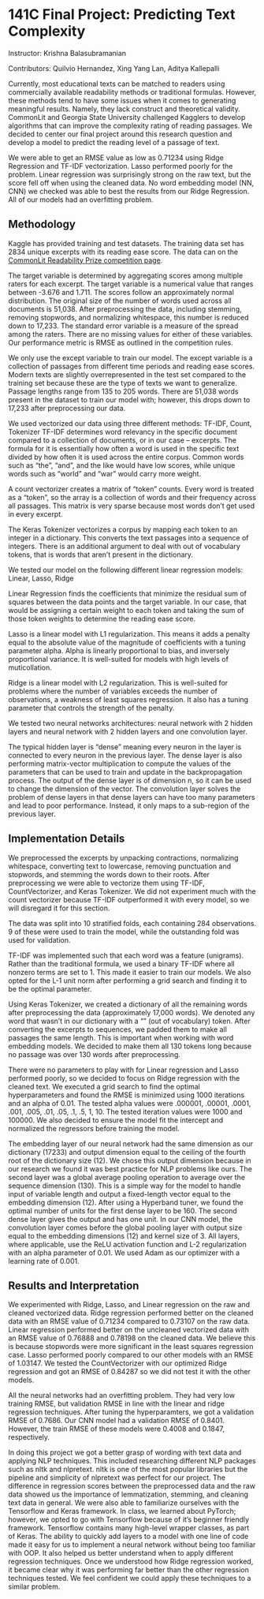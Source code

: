 # 141C Final Project: Predicting Text Complexity
Instructor: Krishna Balasubramanian

Contributors: Quilvio Hernandez, Xing Yang Lan, Aditya Kallepalli

Currently, most educational texts can be matched to readers using commercially available readability methods or traditional formulas. However, these methods tend to have some issues when it comes to generating meaningful results. Namely, they lack construct and theoretical validity. CommonLit and Georgia State University  challenged Kagglers to develop algorithms that can improve the complexity rating of reading passages. We decided to center our final project around this research question and develop a model to predict the reading level of a passage of text.

We were able to get an RMSE value as low as 0.71234 using Ridge Regression and TF-IDF vectorization. Lasso performed poorly for the problem. Linear regression was surprisingly strong on the raw text, but the score fell off when using the cleaned data. No word embedding model (NN, CNN) we checked was able to best the results from our Ridge Regression. All of our models had an overfitting problem.

## Methodology
Kaggle has provided training and test datasets. The training data set has 2834 unique excerpts with its reading ease score. The data can on the [CommonLit Readability Prize competition page](https://www.kaggle.com/c/commonlitreadabilityprize/data).

The target variable is determined by aggregating scores among multiple raters for each excerpt. The target variable is a numerical value that ranges between -3.676 and 1.711. The
scores follow an approximately normal distribution. The original size of the number of words used across all documents is 51,038. After preprocessing the data, including stemming, removing stopwords, and normalizing whitespace, this number is reduced down to 17,233. The standard error variable is a measure of the spread among the raters. There are no missing values for either of these variables. Our performance metric is RMSE as outlined in the competition rules.

We only use the except variable to train our model. The except variable is a collection of passages from different time periods and reading ease scores. Modern texts are slightly
overrepresented in the test set compared to the training set because these are the type of texts we want to generalize. Passage lengths range from 135 to 205 words. There are 51,038 words present in the dataset to train our model with; however, this drops down to 17,233 after preprocessing our data.

We used vectorized our data using three different methods: TF-IDF, Count, Tokenizer
TF-IDF determines word relevancy in the specific document compared to a collection of documents, or in our case – excerpts. The formula for it is essentially how often a word is used in the specific text divided by how often it is used across the entire corpus. Common words such as
 “the”, “and”, and the like would have low scores, while unique words such as “world” and “war” would carry more weight.

A count vectorizer creates a matrix of “token” counts. Every word is treated as a “token”, so the array is a collection of words and their frequency across all passages. This matrix is very sparse because most words don’t get used in every excerpt.

The Keras Tokenizer vectorizes a corpus by mapping each token to an integer in a dictionary. This converts the text passages into a sequence of integers. There is an additional argument to deal with out of vocabulary tokens, that is words that aren’t present in the dictionary.

We tested our model on the following different linear regression models: Linear, Lasso, Ridge

Linear Regression finds the coefficients that minimize the residual sum of squares between the data points and the target variable. In our case, that would be assigning a certain weight to each token and taking the sum of those token weights to determine the reading ease score.

Lasso is a linear model with L1 regularization. This means it adds a penalty equal to the absolute value of the magnitude of coefficients with a tuning parameter alpha. Alpha is linearly proportional to bias, and inversely proportional variance. It is well-suited for models with high levels of muticollation.

Ridge is a linear model with L2 regularization. This is well-suited for problems where the number of variables exceeds the number of observations, a weakness of least squares regression. It also has a tuning parameter that controls the strength of the penalty.

We tested two neural networks architectures: neural network with 2 hidden layers and neural network with 2 hidden layers and one convolution layer.

The typical hidden layer is “dense” meaning every neuron in the layer is connected to every neuron in the previous layer. The dense layer is also performing matrix-vector multiplication to compute the values of the parameters that can be used to train and update in the backpropagation process. The output of the dense layer is of dimension n, so it can be used to change the dimension of the vector. The convolution layer solves the problem of dense layers in that dense layers can have too many parameters and lead to poor performance. Instead, it only maps to a sub-region of the previous layer.

## Implementation Details
We preprocessed the excerpts by unpacking contractions, normalizing whitespace, converting text to lowercase, removing punctuation and stopwords, and stemming the words down to their
 roots. After preprocessing we were able to vectorize them using TF-IDF, CountVectorizer, and Keras Tokenizer. We did not experiment much with the count vectorizer because TF-IDF outperformed it with every model, so we will disregard it for this section.

The data was split into 10 stratified folds, each containing 284 observations. 9 of these were used to train the model, while the outstanding fold was used for validation.

TF-IDF was implemented such that each word was a feature (unigrams). Rather than the traditional formula, we used a binary TF-IDF where all nonzero terms are set to 1. This made it easier to train our models. We also opted for the L-1 unit norm after performing a grid search and finding it to be the optimal parameter.

Using Keras Tokenizer, we created a dictionary of all the remaining words after preprocessing the data (approximately 17,000 words). We denoted any word that wasn’t in our dictionary with a “<OOV>” (out of vocabulary) token. After converting the excerpts to sequences, we padded them to make all passages the same length. This is important when working with word embedding models. We decided to make them all 130 tokens long because no passage was over 130 words after preprocessing.

There were no parameters to play with for Linear regression and Lasso performed poorly, so we decided to focus on Ridge regression with the cleaned text. We executed a grid search to find the optimal hyperparameters and found the RMSE is minimized using 1000 iterations and an alpha of 0.01. The tested alpha values were .000001, .00001, .0001, .001, .005, .01, .05, .1, .5, 1, 10. The tested iteration values were 1000 and 100000. We also decided to ensure the model fit the intercept and normalized the regressors before training the model.

The embedding layer of our neural network had the same dimension as our dictionary (17233) and output dimension equal to the ceiling of the fourth root of the dictionary size (12). We chose this output dimension because in our research we found it was best practice for NLP problems like ours. The second layer was a global average pooling operation to average over the sequence dimension (130). This is a simple way for the model to handle input of variable length and output a fixed-length vector equal to the embedding dimension (12). After using a Hyperband tuner, we found the optimal number of units for the first dense layer to be 160. The second dense layer gives the output and has one unit. In our CNN model, the convolution layer comes before the global pooling layer with output size equal to the embedding dimensions (12) and kernel size of 3. All layers, where applicable, use the ReLU activation function and L-2 regularization with an alpha parameter of 0.01. We used Adam as our optimizer with a learning rate of 0.001.

## Results and Interpretation
We experimented with Ridge, Lasso, and Linear regression on the raw and cleaned vectorized data. Ridge regression performed better on the cleaned data with an RMSE value of 0.71234 compared to 0.73107 on the raw data. Linear regression performed better on the uncleaned vectorized data with an RMSE value of 0.76888 and 0.78198 on the cleaned data. We believe this is because stopwords were more significant in the least squares regression case. Lasso performed poorly compared to our other models with an RMSE of 1.03147. We tested the CountVectorizer with our optimized Ridge regression and got an RMSE of 0.84287 so we did not test it with the other models.

All the neural networks had an overfitting problem. They had very low training RMSE, but validation RMSE in line with the linear and ridge regression techniques. After tuning the hyperparamters, we got a validation RMSE of 0.7686. Our CNN model had a validation RMSE of 0.8401. However, the train RMSE of these models were 0.4008 and 0.1847, respectively.

In doing this project we got a better grasp of wording with text data and applying NLP techniques. This included researching different NLP packages such as nltk and nlpretext. nltk is one of the most popular libraries but the pipeline and simplicity of nlpretext was perfect for our project. The difference in regression scores between the preprocessed data and the raw data showed us the importance of lemmatization, stemming, and cleaning text data in general. We were also able to familiarize ourselves with the Tensorflow and Keras framework. In class, we learned about PyTorch; however, we opted to go with Tensorflow because of it’s beginner friendly framework. Tensorflow contains many high-level wrapper classes, as part of Keras. The ability to quickly add layers to a model with one line of code made it easy for us to implement a neural network without being too familiar with OOP. It also helped us better understand when to apply different regression techniques. Once we understood how Ridge regression worked, it became clear why it was performing far better than the other regression techniques tested. We feel confident we could apply these techniques to a similar problem.
